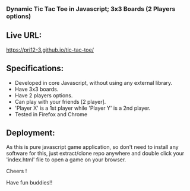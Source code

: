 ### Dynamic Tic Tac Toe in Javascript; 3x3 Boards (2 Players options)

## Live URL: 
https://pri12-3.github.io/tic-tac-toe/


## Specifications:
- Developed in core Javascript, without using any external library.
- Have 3x3 boards.
- Have 2 players options.
- Can play with your friends [2 player].
- 'Player X' is a 1st player while 'Player Y' is a 2nd player.
- Tested in Firefox and Chrome


## Deployment:

As this is pure javascript game application, so don't need to install any software for this, just extract/clone repo anywhere and double click your 'index.html' file to open a game on your browser.


Cheers ! 

Have fun buddies!!

